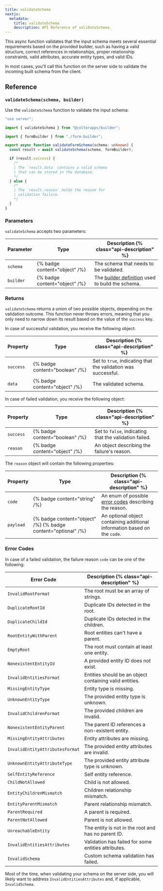 ```yaml
---
title: validateSchema
nextjs:
  metadata:
    title: validateSchema
    description: API Reference of validateSchema.
---
```


This async function validates that the input schema meets several essential requirements based on the provided builder, such as having a valid structure, correct references in relationships, proper relationship constraints, valid attributes, accurate entity types, and valid IDs.

In most cases, you'll call this function on the server side to validate the incoming built schema from the client.

## Reference

### `validateSchema(schema, builder)`

Use the `validateSchema` function to validate the input schema:

```typescript
"use server";

import { validateSchema } from "@coltorapps/builder";

import { formBuilder } from "./form-builder";

export async function validateFormSchema(schema: unknown) {
  const result = await validateSchema(schema, formBuilder);

  if (result.success) {
    /*
    | The `result.data` contains a valid schema
    | that can be stored in the database.
    */
  } else {
    /*
    | The `result.reason` holds the reason for
    | validation failure.
    */
  }
}
```

### Parameters

`validateSchema` accepts two parameters:

| Parameter | Type                          | Description {% class="api-description" %}                                    |
| --------- | ----------------------------- | ---------------------------------------------------------------------------- |
| `schema`  | {% badge content="object" /%} | The schema that needs to be validated.                                       |
| `builder` | {% badge content="object" /%} | The [builder definition](/docs/api/create-builder) used to build the schema. |

### Returns

`validateSchema` returns a union of two possible objects, depending on the validation outcome. This function never throws errors, meaning that you only need to narrow down its result based on the value of the `success` key.

In case of successful validation, you receive the following object:

| Property  | Type                           | Description {% class="api-description" %}                     |
| --------- | ------------------------------ | ------------------------------------------------------------- |
| `success` | {% badge content="boolean" /%} | Set to `true`, indicating that the validation was successful. |
| `data`    | {% badge content="object" /%}  | The validated schema.                                         |

In case of failed validation, you receive the following object:

| Property  | Type                           | Description {% class="api-description" %}              |
| --------- | ------------------------------ | ------------------------------------------------------ |
| `success` | {% badge content="boolean" /%} | Set to `false`, indicating that the validation failed. |
| `reason`  | {% badge content="object" /%}  | An object describing the failure's reason.             |

The `reason` object will contain the following properties:

| Property  | Type                                                          | Description {% class="api-description" %}                                 |
| --------- | ------------------------------------------------------------- | ------------------------------------------------------------------------- |
| `code`    | {% badge content="string" /%}                                 | An enum of possible [error codes](#error-codes) describing the reason.    |
| `payload` | {% badge content="object" /%} {% badge content="optional" /%} | An optional object containing additional information based on the `code`. |

### Error Codes

In case of a failed validation, the failure reason `code` can be one of the following:

| Error Code                      | Description {% class="api-description" %}               |
| ------------------------------- | ------------------------------------------------------- |
| `InvalidRootFormat`             | The root must be an array of strings.                   |
| `DuplicateRootId`               | Duplicate IDs detected in the root.                     |
| `DuplicateChildId`              | Duplicate IDs detected in the children.                 |
| `RootEntityWithParent`          | Root entities can't have a parent.                      |
| `EmptyRoot`                     | The root must contain at least one entity.              |
| `NonexistentEntityId`           | A provided entity ID does not exist.                    |
| `InvalidEntitiesFormat`         | Entities should be an object containing valid entities. |
| `MissingEntityType`             | Entity type is missing.                                 |
| `UnknownEntityType`             | The provided entity type is unknown.                    |
| `InvalidChildrenFormat`         | The provided children are invalid.                      |
| `NonexistentEntityParent`       | The parent ID references a non-existent entity.         |
| `MissingEntityAttributes`       | Entity attributes are missing.                          |
| `InvalidEntityAttributesFormat` | The provided entity attributes are invalid.             |
| `UnknownEntityAttributeType`    | The provided entity attribute type is unknown.          |
| `SelfEntityReference`           | Self entity reference.                                  |
| `ChildNotAllowed`               | Child is not allowed.                                   |
| `EntityChildrenMismatch`        | Children relationship mismatch.                         |
| `EntityParentMismatch`          | Parent relationship mismatch.                           |
| `ParentRequired`                | A parent is required.                                   |
| `ParentNotAllowed`              | Parent is not allowed.                                  |
| `UnreachableEntity`             | The entity is not in the root and has no parent ID.     |
| `InvalidEntitiesAttributes`     | Validation has failed for some entities attributes.     |
| `InvalidSchema`                 | Custom schema validation has failed.                    |

Most of the time, when validating your schema on the server side, you will likely want to address `InvalidEntitiesAttributes` and, if applicable, `InvalidSchema`.
